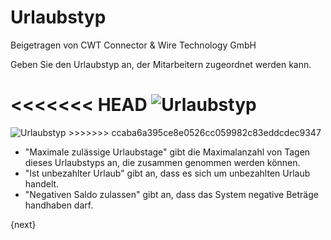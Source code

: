 # Urlaubstyp
<span class="text-muted contributed-by">Beigetragen von CWT Connector & Wire Technology GmbH</span>

Geben Sie den Urlaubstyp an, der Mitarbeitern zugeordnet werden kann.

<<<<<<< HEAD
<img class="screenshot" alt="Urlaubstyp" src="/docs/assets/img/human-resources/leave-type.png">
=======
<img class="screenshot" alt="Urlaubstyp" src="{{docs_base_url}}/assets/img/human-resources/leave-type.png">
>>>>>>> ccaba6a395ce8e0526cc059982c83eddcdec9347

* "Maximale zulässige Urlaubstage" gibt die Maximalanzahl von Tagen dieses Urlaubstyps an, die zusammen genommen werden können.
* "Ist unbezahlter Urlaub" gibt an, dass es sich um unbezahlten Urlaub handelt.
* "Negativen Saldo zulassen" gibt an, dass das System negative Beträge handhaben darf.

{next}
